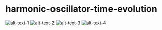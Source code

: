 # harmonic-oscillator-time-evolution

![alt-text-1](state1.gif "title-1") ![alt-text-2](state2.gif "title-2") ![alt-text-3](state3.gif "title-2") ![alt-text-4](state4.gif "title-2")
<img src="state1.gif" width="10">
